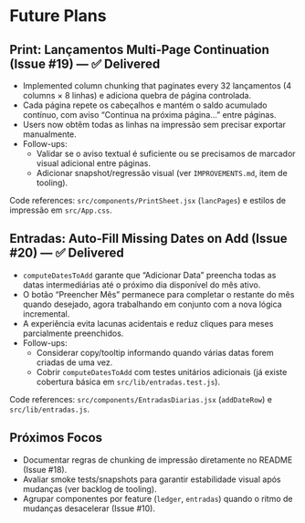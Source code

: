 # Future Plans

## Print: Lançamentos Multi‑Page Continuation (Issue #19) — ✅ Delivered

- Implemented column chunking that paginates every 32 lançamentos (4 columns × 8 linhas) e adiciona quebra de página controlada.
- Cada página repete os cabeçalhos e mantém o saldo acumulado contínuo, com aviso “Continua na próxima página…” entre páginas.
- Users now obtêm todas as linhas na impressão sem precisar exportar manualmente.
- Follow-ups:
  - Validar se o aviso textual é suficiente ou se precisamos de marcador visual adicional entre páginas.
  - Adicionar snapshot/regressão visual (ver `IMPROVEMENTS.md`, item de tooling).

Code references: `src/components/PrintSheet.jsx` (`lancPages`) e estilos de impressão em `src/App.css`.

## Entradas: Auto‑Fill Missing Dates on Add (Issue #20) — ✅ Delivered

- `computeDatesToAdd` garante que “Adicionar Data” preencha todas as datas intermediárias até o próximo dia disponível do mês ativo.
- O botão “Preencher Mês” permanece para completar o restante do mês quando desejado, agora trabalhando em conjunto com a nova lógica incremental.
- A experiência evita lacunas acidentais e reduz cliques para meses parcialmente preenchidos.
- Follow-ups:
  - Considerar copy/tooltip informando quando várias datas forem criadas de uma vez.
  - Cobrir `computeDatesToAdd` com testes unitários adicionais (já existe cobertura básica em `src/lib/entradas.test.js`).

Code references: `src/components/EntradasDiarias.jsx` (`addDateRow`) e `src/lib/entradas.js`.

## Próximos Focos

- Documentar regras de chunking de impressão diretamente no README (Issue #18).
- Avaliar smoke tests/snapshots para garantir estabilidade visual após mudanças (ver backlog de tooling).
- Agrupar componentes por feature (`ledger`, `entradas`) quando o ritmo de mudanças desacelerar (Issue #10).

